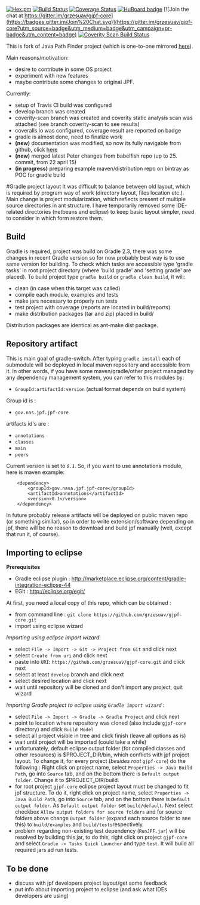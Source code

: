 [![Hex.pm](https://img.shields.io/hexpm/l/plug.svg)]()
[![Build Status](https://travis-ci.org/grzesuav/gjpf-core.svg?branch=master)](https://travis-ci.org/grzesuav/gjpf-core) 
[![Coverage Status](https://coveralls.io/repos/grzesuav/gjpf-core/badge.svg?branch=master)](https://coveralls.io/r/grzesuav/gjpf-core) 
[![HuBoard badge](http://img.shields.io/badge/Hu-Board-7965cc.svg)](https://huboard.com/grzesuav/gjpf-core)
[![Join the chat at https://gitter.im/grzesuav/gjpf-core](https://badges.gitter.im/Join%20Chat.svg)](https://gitter.im/grzesuav/gjpf-core?utm_source=badge&utm_medium=badge&utm_campaign=pr-badge&utm_content=badge)
<a href="https://scan.coverity.com/projects/4460">
  <img alt="Coverity Scan Build Status"
       src="https://scan.coverity.com/projects/4460/badge.svg"/>
</a>

This is fork of Java Path Finder project (which is one-to-one mirrored [here](https://github.com/grzesuav/jpf-core)).


Main reasons/motivation:
* desire to contribute in some OS project
* experiment with new features
* maybe contribute some changes to original JPF.

Currently:
* setup of Travis CI build was configured
* develop branch was created
* coverity-scan branch was created and coverity static analysis scan was attached (see branch coverity-scan to see results)
* coveralls.io was configured, coverage result are reported on badge
* gradle is almost done, need to finalize work
* **(new)** documentation was modified, so now its fully navigable from github, click [here](doc/index.md)
* **(new)** merged latest Peter changes from babelfish repo (up to 25. commit, from 22 april 15)
* **(in progress)** preparing example maven/distribution repo on bintray as POC for gradle build

#Gradle project layout
It was difficult to balance between old layout, which is required by program way of work (directory layout, files location etc.).
Main change is project modularization, which reflects present of multiple source directories in ant structure. I have temporarily removed
some IDE-related directories (netbeans and eclipse) to keep basic layout simpler, need to consider in which form restore them.
## Build
Gradle is required, project was build on Gradle 2.3, there was some changes in recent Gradle version so for now probably best way is to use same version for building.
To check which tasks are accessible type 'gradle tasks' in root project directory (where 'build.gradle' and 'setting.gradle' are placed).
To build project type `gradle build` or `gradle clean build`, it will:
* clean (in case when this target was called)
* compile each module, examples and tests
* make jars necessary to properly run tests
* test project with coverage (reports are located in build/reports)
* make distribution packages (tar and zip) placed in build/

Distribution packages are identical as ant-make dist package.

## Repository artifact
This is main goal of gradle-switch. After typing `gradle install` each of submodule will be deployed in local maven repository and accessible from it.
In other words, if you have some maven/gradle/other project managed by any dependency management system, you can refer to this modules by:
* `GroupId:artifactId:version` (actual format depends on build system)

Group id is :
* `gov.nas.jpf.jpf-core`

artifacts id's are : 
* `annotations`
* `classes`
* `main` 
* `peers`

Current version is set to _`0.1`_.
So, if you want to use annotations module, here is maven example:
```
  	<dependency>
  		<groupId>gov.nasa.jpf.jpf-core</groupId>
  		<artifactId>annotations</artifactId>
  		<version>0.1</version>
  	</dependency>
```
In future probably release artifacts will be deployed on public maven repo (or something similar), so in order to write extension/software depending
on jpf, there will be no reason to download and build jpf manually (well, except that run it, of course).

## Importing to eclipse

**Prerequisites**
 * Gradle eclipse plugin : http://marketplace.eclipse.org/content/gradle-integration-eclipse-44
 * EGit : http://eclipse.org/egit/
 
At first, you need a local copy of this repo, which can be obtained :
* from command line : `git clone https://github.com/grzesuav/gjpf-core.git`
* import using eclipse wizard

*Importing using eclipse import wizard*:
* select `File -> Import -> Git -> Project from Git` and click next
* select `Create from uri` and click next
* paste into `URI`: `https://github.com/grzesuav/gjpf-core.git` and click next
* select at least `develop` branch and click next
* select desired location and click next
* wait until repository will be cloned and don't import any project, quit wizard

*Importing Gradle project to eclipse using `Gradle import wizard`* :
* select `File -> Import -> Gradle -> Gradle Project` and click next
* point to location where repository was cloned (also include `gjpf-core` directory) and click `Build Model`
* select all project visible in tree and click finish (leave all options as is)
* wait until project will be imported (could take a while)
* unfortunately, default eclipse output folder (for compiled classes and other resources) is $PROJECT_DIR/bin, which conflicts with jpf project layout. To change it, for every project (*besides root* `gjpf-core`) do the following : Right click on project name, select `Properties -> Java Build Path`, go into `Source` tab, and on the bottom there is `Default output folder`. Change it to $PROJECT_DIR/build.
* for root project `gjpf-core` eclipse project layout must be changed to fit jpf structure. To do it, right click on project name, select `Properties -> Java Build Path`, go into `Source` tab, and on the bottom there is `Default output folder`. As `Default output folder` set `build/default`. Next select checkbox  `Allow output folders for source folders` and for source folders above change `Output folder` (expand each source folder to see this) to `build/examples` and `build/tests`respectively.
* problem regarding non-existing test dependency (`RunJPF.jar`) will be resolved by building this jar, to do this, right click on project `gjpf-core` and select `Gradle -> Tasks Quick Launcher` and type `test`. It will build all required jars ad run tests.



## To be done
* discuss with jpf developers project layout/get some feedback
* put info about importing project to eclipse (and ask what IDEs developers are using)
